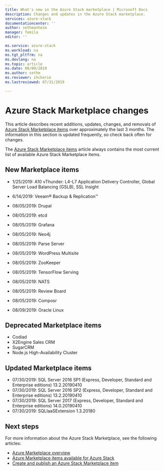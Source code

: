 ```yaml
---
title: What's new in the Azure Stack marketplace | Microsoft Docs
description: Changes and updates in the Azure Stack marketplace.
services: azure-stack
documentationcenter: ''
author: sethmanheim
manager: femila
editor: ''

ms.service: azure-stack
ms.workload: na
ms.tgt_pltfrm: na
ms.devlang: na
ms.topic: article
ms.date: 08/09/2019
ms.author: sethm
ms.reviewer: ihcherie
ms.lastreviewed: 07/31/2019

---
```


# Azure Stack Marketplace changes

This article describes recent additions, updates, changes, and removals of [Azure Stack Marketplace items](azure-stack-marketplace-azure-items.md) over approximately the last 3 months. The information in this section is updated frequently, so check back often for changes.

The [Azure Stack Marketplace items](azure-stack-marketplace-azure-items.md) article always contains the most current list of available Azure Stack Marketplace items.

## New Marketplace items

- 1/25/2019: A10 vThunder: L4-L7 Application Delivery Controller, Global Server Load Balancing (GSLB), SSL Insight

- 6/14/2019: Veeam® Backup & Replication™

- 08/05/2019: Drupal

- 08/05/2019: etcd

- 08/05/2019: Grafana

- 08/05/2019: Neo4j

- 08/05/2019: Parse Server

- 08/05/2019: WordPress Multisite

- 08/05/2019: ZooKeeper

- 08/05/2019: TensorFlow Serving

- 08/05/2019: NATS

- 08/05/2019: Review Board

- 08/05/2019: Composr

- 08/09/2019: Oracle Linux

## Deprecated Marketplace items

- Codiad
- X2Engine Sales CRM
- SugarCRM
- Node.js High-Availability Cluster

## Updated Marketplace items

- 07/30/2019: SQL Server 2016 SP1 (Express, Developer, Standard and Enterprise editions) 13.2.20190410
- 07/30/2019: SQL Server 2016 SP2 (Express, Developer, Standard and Enterprise editions) 13.2.20190410
- 07/30/2019: SQL Server 2017 (Express, Developer, Standard and Enterprise editions) 14.0.20190410
- 07/30/2019: SQLIaaSExtension 1.3.20180

## Next steps

For more information about the Azure Stack Marketplace, see the following articles:

- [Azure Marketplace overview](azure-stack-marketplace.md)
- [Azure Marketplace items available for Azure Stack](azure-stack-marketplace-azure-items.md)
- [Create and publish an Azure Stack Marketplace item](azure-stack-create-and-publish-marketplace-item.md)
